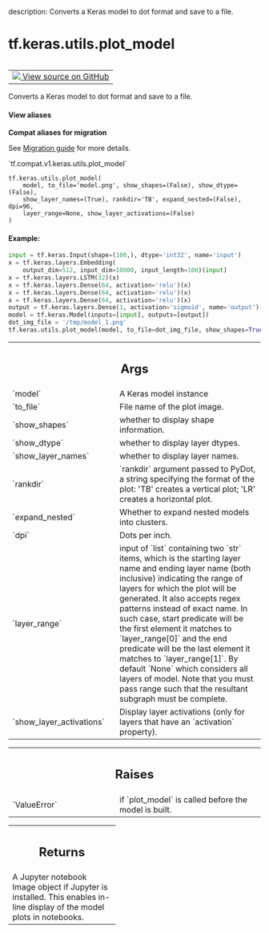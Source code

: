 description: Converts a Keras model to dot format and save to a file.

<div itemscope itemtype="http://developers.google.com/ReferenceObject">
<meta itemprop="name" content="tf.keras.utils.plot_model" />
<meta itemprop="path" content="Stable" />
</div>

# tf.keras.utils.plot_model

<!-- Insert buttons and diff -->

<table class="tfo-notebook-buttons tfo-api nocontent" align="left">
<td>
  <a target="_blank" href="https://github.com/keras-team/keras/tree/v2.7.0/keras/utils/vis_utils.py#L353-L445">
    <img src="https://www.tensorflow.org/images/GitHub-Mark-32px.png" />
    View source on GitHub
  </a>
</td>
</table>



Converts a Keras model to dot format and save to a file.

<section class="expandable">
  <h4 class="showalways">View aliases</h4>
  <p>
<b>Compat aliases for migration</b>
<p>See
<a href="https://www.tensorflow.org/guide/migrate">Migration guide</a> for
more details.</p>
<p>`tf.compat.v1.keras.utils.plot_model`</p>
</p>
</section>

<pre class="devsite-click-to-copy prettyprint lang-py tfo-signature-link">
<code>tf.keras.utils.plot_model(
    model, to_file=&#x27;model.png&#x27;, show_shapes=(False), show_dtype=(False),
    show_layer_names=(True), rankdir=&#x27;TB&#x27;, expand_nested=(False), dpi=96,
    layer_range=None, show_layer_activations=(False)
)
</code></pre>



<!-- Placeholder for "Used in" -->


#### Example:



```python
input = tf.keras.Input(shape=(100,), dtype='int32', name='input')
x = tf.keras.layers.Embedding(
    output_dim=512, input_dim=10000, input_length=100)(input)
x = tf.keras.layers.LSTM(32)(x)
x = tf.keras.layers.Dense(64, activation='relu')(x)
x = tf.keras.layers.Dense(64, activation='relu')(x)
x = tf.keras.layers.Dense(64, activation='relu')(x)
output = tf.keras.layers.Dense(1, activation='sigmoid', name='output')(x)
model = tf.keras.Model(inputs=[input], outputs=[output])
dot_img_file = '/tmp/model_1.png'
tf.keras.utils.plot_model(model, to_file=dot_img_file, show_shapes=True)
```

<!-- Tabular view -->
 <table class="responsive fixed orange">
<colgroup><col width="214px"><col></colgroup>
<tr><th colspan="2"><h2 class="add-link">Args</h2></th></tr>

<tr>
<td>
`model`
</td>
<td>
A Keras model instance
</td>
</tr><tr>
<td>
`to_file`
</td>
<td>
File name of the plot image.
</td>
</tr><tr>
<td>
`show_shapes`
</td>
<td>
whether to display shape information.
</td>
</tr><tr>
<td>
`show_dtype`
</td>
<td>
whether to display layer dtypes.
</td>
</tr><tr>
<td>
`show_layer_names`
</td>
<td>
whether to display layer names.
</td>
</tr><tr>
<td>
`rankdir`
</td>
<td>
`rankdir` argument passed to PyDot,
a string specifying the format of the plot: 'TB' creates a vertical
  plot; 'LR' creates a horizontal plot.
</td>
</tr><tr>
<td>
`expand_nested`
</td>
<td>
Whether to expand nested models into clusters.
</td>
</tr><tr>
<td>
`dpi`
</td>
<td>
Dots per inch.
</td>
</tr><tr>
<td>
`layer_range`
</td>
<td>
input of `list` containing two `str` items, which is the
starting layer name and ending layer name (both inclusive) indicating the
range of layers for which the plot will be generated. It also accepts
regex patterns instead of exact name. In such case, start predicate will
be the first element it matches to `layer_range[0]` and the end predicate
will be the last element it matches to `layer_range[1]`. By default `None`
which considers all layers of model. Note that you must pass range such
that the resultant subgraph must be complete.
</td>
</tr><tr>
<td>
`show_layer_activations`
</td>
<td>
Display layer activations (only for layers that
have an `activation` property).
</td>
</tr>
</table>



<!-- Tabular view -->
 <table class="responsive fixed orange">
<colgroup><col width="214px"><col></colgroup>
<tr><th colspan="2"><h2 class="add-link">Raises</h2></th></tr>

<tr>
<td>
`ValueError`
</td>
<td>
if `plot_model` is called before the model is built.
</td>
</tr>
</table>



<!-- Tabular view -->
 <table class="responsive fixed orange">
<colgroup><col width="214px"><col></colgroup>
<tr><th colspan="2"><h2 class="add-link">Returns</h2></th></tr>
<tr class="alt">
<td colspan="2">
A Jupyter notebook Image object if Jupyter is installed.
This enables in-line display of the model plots in notebooks.
</td>
</tr>

</table>

